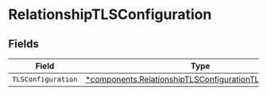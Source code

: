# RelationshipTLSConfiguration


## Fields

| Field                                                                                                                               | Type                                                                                                                                | Required                                                                                                                            | Description                                                                                                                         |
| ----------------------------------------------------------------------------------------------------------------------------------- | ----------------------------------------------------------------------------------------------------------------------------------- | ----------------------------------------------------------------------------------------------------------------------------------- | ----------------------------------------------------------------------------------------------------------------------------------- |
| `TLSConfiguration`                                                                                                                  | [*components.RelationshipTLSConfigurationTLSConfiguration](../../models/components/relationshiptlsconfigurationtlsconfiguration.md) | :heavy_minus_sign:                                                                                                                  | N/A                                                                                                                                 |